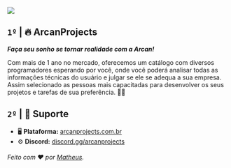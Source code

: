 ![](https://media.discordapp.net/attachments/1147184121337090048/1395328939836047420/Design_sem_nome.png?ex=687a0cd7&is=6878bb57&hm=8426e0a361586235fc15d0d3ce1ea4f686eefd74d4c4df8783e43ce573433fdc&=&format=webp&quality=lossless&width=1860&height=465)

## `1º` **|** 🔥 ArcanProjects
_**Faça seu sonho se tornar realidade com a Arcan!**_

Com mais de 1 ano no mercado, oferecemos um catálogo com diversos programadores esperando por você, onde você poderá analisar todas as informações técnicas do usuário e julgar se ele se adequa a sua empresa. Assim selecionado as pessoas mais capacitadas para desenvolver os seus projetos e tarefas de sua preferência. 👨‍💻

## `2º` **|**  📌 Suporte
- 🖥️ **Plataforma:** [arcanprojects.com.br](arcanprojects.com.br)
- ⚙ **Discord:** [discord.gg/arcanprojects](https://discord.gg/Bdtjh4en4K)

###### Feito com ❤ por [Matheus](https://twitter.com/naflyyyy).



